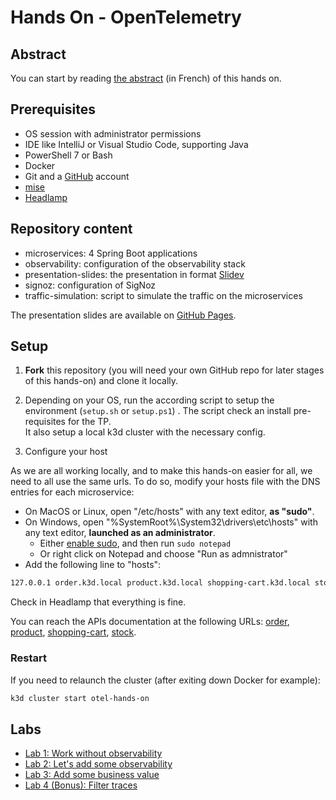 # Hands On - OpenTelemetry

## Abstract

You can start by reading [the abstract](labs/abstract.md) (in French) of this hands on.

## Prerequisites

- OS session with administrator permissions
- IDE like IntelliJ or Visual Studio Code, supporting Java
- PowerShell 7 or Bash
- Docker
- Git and a [GitHub](https://github.com/) account
- [mise](https://mise.jdx.dev/getting-started.html)
- [Headlamp](https://headlamp.dev/)

## Repository content

- microservices: 4 Spring Boot applications
- observability: configuration of the observability stack
- presentation-slides: the presentation in format [Slidev](https://sli.dev/)
- signoz: configuration of SigNoz
- traffic-simulation: script to simulate the traffic on the microservices

The presentation slides are available on [GitHub Pages](https://vmaleze.github.io/opentelemetry-hands-on/).

## Setup

1. **Fork** this repository (you will need your own GitHub repo for later stages of this hands-on) and clone it locally.

1. Depending on your OS, run the according script to setup the environment (`setup.sh` or `setup.ps1`) .
   The script check an install pre-requisites for the TP.  
   It also setup a local k3d cluster with the necessary config.

1. Configure your host

As we are all working locally, and to make this hands-on easier for all, we need to all use the same urls.
To do so, modify your hosts file with the DNS entries for each microservice:

- On MacOS or Linux, open "/etc/hosts" with any text editor, **as "sudo"**.
- On Windows, open "%SystemRoot%\System32\drivers\etc\hosts" with any text editor, **launched as an administrator**.
  - Either [enable sudo](https://learn.microsoft.com/en-us/windows/advanced-settings/sudo/#how-to-enable-sudo-for-windows), and then run `sudo notepad`
  - Or right click on Notepad and choose "Run as admnistrator"
- Add the following line to "hosts":

```txt
127.0.0.1 order.k3d.local product.k3d.local shopping-cart.k3d.local stock.k3d.local signoz.k3d.local
```

Check in Headlamp that everything is fine.

You can reach the APIs documentation at the following URLs: [order](http://order.k3d.local/swagger-ui/index.html), [product](http://product.k3d.local/swagger-ui/index.html), [shopping-cart](http://shopping-cart.k3d.local/swagger-ui/index.html), [stock](http://stock.k3d.local/swagger-ui/index.html).

### Restart

If you need to relaunch the cluster (after exiting down Docker for example):

```sh
k3d cluster start otel-hands-on
```

## Labs

- [Lab 1: Work without observability](labs/tp1.md)
- [Lab 2: Let's add some observability](labs/tp2.md)
- [Lab 3: Add some business value](labs/tp3.md)
- [Lab 4 (Bonus): Filter traces](labs/tp4.md)
